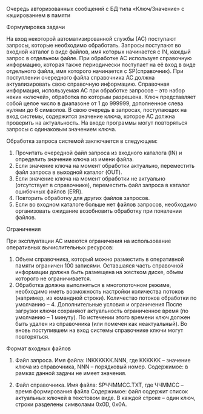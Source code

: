Очередь авторизованных сообщений с БД типа «Ключ/Значение» с кэшированием в памяти 

Формулировка задачи

На вход некоторой автоматизированной службы (АС) поступают запросы, которые необходимо обработать. Запросы поступают во входной каталог в виде файлов, имя которых начинается с  IN, каждый запрос в отдельном файле. При обработке АС использует справочную информацию, которая также периодически поступает на её вход в виде отдельного файла, имя которого начинается с SP(справочник). При поступлении очередного файла справочника АС должна актуализировать свою справочную информацию.
Справочная информация, используемая АС при обработке запросов – это набор неких «ключей», обработка по которым разрешена. Ключ представляет собой целое число в диапазоне от 1 до 999999, дополненное слева нулями до 6 символов.
В свою очередь в запросах, поступающих на вход системы, содержится значение ключа, которое АС должна проверить на актуальность. На входе программы могут повторяться запросы с одинаковым значением ключа.

Обработка запроса системой заключается в следующем:

1.	Прочитать очередной файл запроса из входного каталога (IN) и определить значение ключа из имени файла.
2.	Если значение ключа на момент обработки актуально, переместить файл запроса в выходной каталог (OUT).
3.	Если значение ключа на момент обработки не актуально (отсутствует в справочнике), переместить файл запроса в каталог  ошибочных файлов (ERR).
4.	Повторить обработку для других файлов запросов.
5.	Если во входном каталоге больше нет файлов запросов, необходимо организовать ожидание возобновить обработку при появлении файлов.

Ограничения

При эксплуатации АС имеются ограничения на использование оперативных вычислительных ресурсов:
1.	Объем справочника, который можно разместить в оперативной памяти ограничен 100 записями. Оставшаяся часть справочной информации должна быть размещена на жестком диске, объем которого не ограничивается.
2.	Обработка должна выполняться в многопоточном режиме, необходимо иметь возможность настройки количества потоков (например, из командной строки). Количество потоков обработки по умолчанию – 4.
Дополнительные условия и ограничения
После загрузки ключи сохраняют актуальность ограниченное время (по умолчанию – 1 минуту). По истечении этого времени ключ должен быть удален из справочника (или помечен как неактуальный). Во вновь поступившем на вход системы справочнике ключи могут повторяться.

Формат входных файлов

1.	 Файл запроса.
Имя файла: INKKKKKK.NNN, где KKKKKK – значение ключа из справочника, NNN – порядковый номер.
Содержимое: в рамках данной задачи не имеет значения.

2.	 Файл справочника.
Имя файла: SPЧЧММСС.TXT, где ЧЧММСС – время формирования файла
Содержимое: файл содержит список актуальных ключей в текстовом виде. В каждой строке – один ключ, строки разделены символами 0x0D, 0x0A.
